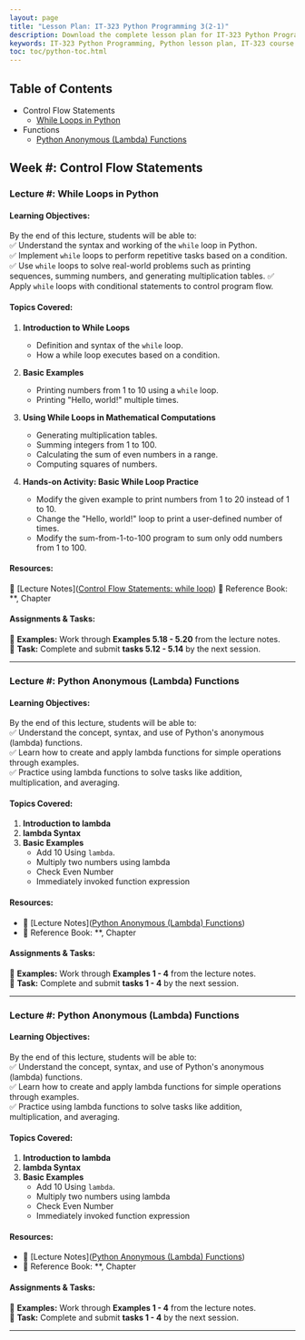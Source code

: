 ```yaml
---
layout: page
title: "Lesson Plan: IT-323 Python Programming 3(2-1)" 
description: Download the complete lesson plan for IT-323 Python Programming 3(2-1), covering core Python concepts, practical coding exercises, and project-based learning. Perfect for students and educators aiming to master Python fundamentals.  
keywords: IT-323 Python Programming, Python lesson plan, IT-323 course outline, Python programming syllabus, Python for beginners, learn Python coding, university Python course, Python projects, programming exercises, computer science lesson plan
toc: toc/python-toc.html
---
```


## Table of Contents
- Control Flow Statements
  - [While Loops in Python](#lecture--while-loops-in-python)
- Functions
  - [Python Anonymous (Lambda) Functions](#lecture--python-anonymous-lambda-functions)

## **Week #: Control Flow Statements**  

### **Lecture #: While Loops in Python**  

#### **Learning Objectives:**  

By the end of this lecture, students will be able to:  
✅ Understand the syntax and working of the `while` loop in Python.  
✅ Implement `while` loops to perform repetitive tasks based on a condition.  
✅ Use `while` loops to solve real-world problems such as printing sequences, summing numbers, and generating multiplication tables.
✅ Apply `while` loops with conditional statements to control program flow.

#### **Topics Covered:**

1. **Introduction to While Loops**
   - Definition and syntax of the `while` loop.
   - How a while loop executes based on a condition.
   
2. **Basic Examples**
   - Printing numbers from 1 to 10 using a `while` loop.
   - Printing "Hello, world!" multiple times.
   
3. **Using While Loops in Mathematical Computations**
   - Generating multiplication tables.
   - Summing integers from 1 to 100.
   - Calculating the sum of even numbers in a range.
   - Computing squares of numbers. 

2. **Hands-on Activity: Basic While Loop Practice** 
   - Modify the given example to print numbers from 1 to 20 instead of 1 to 10.
   - Change the "Hello, world!" loop to print a user-defined number of times.
   - Modify the sum-from-1-to-100 program to sum only odd numbers from 1 to 100.

#### **Resources:**  
📖 [Lecture Notes]([Control Flow Statements: while loop](https://yasirbhutta.github.io/python/docs/control-flow.html#while-loop))
📌 Reference Book: **, Chapter  

#### **Assignments & Tasks:**  
📂 **Examples:** Work through **Examples 5.18 - 5.20** from the lecture notes.  
📝 **Task:** Complete and submit **tasks 5.12 - 5.14** by the next session. 

<script async src="https://pagead2.googlesyndication.com/pagead/js/adsbygoogle.js?client=ca-pub-1602443888929206"
     crossorigin="anonymous"></script>
<!-- display square -->
<ins class="adsbygoogle"
     style="display:block"
     data-ad-client="ca-pub-1602443888929206"
     data-ad-slot="9845543342"
     data-ad-format="auto"
     data-full-width-responsive="true"></ins>
<script>
     (adsbygoogle = window.adsbygoogle || []).push({});
</script> 

---

### **Lecture #: Python Anonymous (Lambda) Functions**  

#### **Learning Objectives:**  

By the end of this lecture, students will be able to:  
✅ Understand the concept, syntax, and use of Python's anonymous (lambda) functions.  
✅ Learn how to create and apply lambda functions for simple operations through examples.  
✅ Practice using lambda functions to solve tasks like addition, multiplication, and averaging.  

#### **Topics Covered:**

1. **Introduction to lambda**
2. **lambda Syntax**
3. **Basic Examples**
   - Add 10 Using `lambda`.
   - Multiply two numbers using lambda
   - Check Even Number
   - Immediately invoked function expression
   
#### **Resources:**  
- 📖 [Lecture Notes]([Python Anonymous (Lambda) Functions](https://yasirbhutta.github.io/python/docs/lambda/))
- 📌 Reference Book: **, Chapter  

#### **Assignments & Tasks:**  
📂 **Examples:** Work through **Examples 1 - 4** from the lecture notes.  
📝 **Task:** Complete and submit **tasks 1 - 4** by the next session. 

---

### **Lecture #: Python Anonymous (Lambda) Functions**  

#### **Learning Objectives:**  

By the end of this lecture, students will be able to:  
✅ Understand the concept, syntax, and use of Python's anonymous (lambda) functions.  
✅ Learn how to create and apply lambda functions for simple operations through examples.  
✅ Practice using lambda functions to solve tasks like addition, multiplication, and averaging.  

#### **Topics Covered:**

1. **Introduction to lambda**
2. **lambda Syntax**
3. **Basic Examples**
   - Add 10 Using `lambda`.
   - Multiply two numbers using lambda
   - Check Even Number
   - Immediately invoked function expression
   
#### **Resources:**  
- 📖 [Lecture Notes]([Python Anonymous (Lambda) Functions](https://yasirbhutta.github.io/python/docs/lambda/))
- 📌 Reference Book: **, Chapter  

#### **Assignments & Tasks:**  
📂 **Examples:** Work through **Examples 1 - 4** from the lecture notes.  
📝 **Task:** Complete and submit **tasks 1 - 4** by the next session. 

---